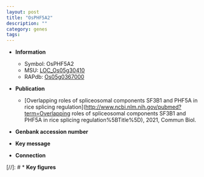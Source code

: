 ```yaml
---
layout: post
title: "OsPHF5A2"
description: ""
category: genes
tags: 
---
```


* **Information**  
    + Symbol: OsPHF5A2  
    + MSU: [LOC_Os05g30410](http://rice.uga.edu/cgi-bin/ORF_infopage.cgi?orf=LOC_Os05g30410)  
    + RAPdb: [Os05g0367000](https://rapdb.dna.affrc.go.jp/locus/?name=Os05g0367000)  

* **Publication**  
    + [Overlapping roles of spliceosomal components SF3B1 and PHF5A in rice splicing regulation](http://www.ncbi.nlm.nih.gov/pubmed?term=Overlapping roles of spliceosomal components SF3B1 and PHF5A in rice splicing regulation%5BTitle%5D), 2021, Commun Biol.

* **Genbank accession number**  

* **Key message**  

* **Connection**  

[//]: # * **Key figures**  


